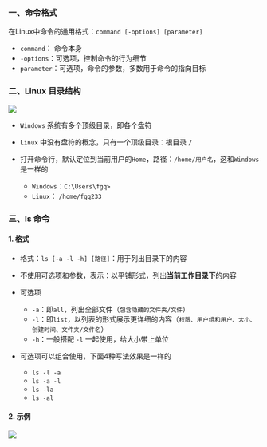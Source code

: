 ### 一、命令格式
在Linux中命令的通用格式：`command [-options] [parameter]`
* `command`： 命令本身
* `-options`：可选项，控制命令的行为细节
* `parameter`：可选项，命令的参数，多数用于命令的指向目标


### 二、Linux 目录结构
![](https://fgq233.github.io/imgs/linux/linux01.png)


* `Windows` 系统有多个顶级目录，即各个盘符

* `Linux` 中没有盘符的概念，只有一个顶级目录：根目录 `/`

* 打开命令行，默认定位到当前用户的`Home`，路径：`/home/用户名`，这和`Windows`是一样的
  * `Windows`：`C:\Users\fgq>`
  * `Linux`： `/home/fgq233`


 
### 三、ls 命令
#### 1. 格式
* 格式：`ls [-a -l -h] [路径]`：用于列出目录下的内容

* 不使用可选项和参数，表示：以平铺形式，列出**当前工作目录下**的内容

* 可选项
  * `-a`：即`all`，列出全部文件（`包含隐藏的文件夹/文件`）
  * `-l`：即`list`，以列表的形式展示更详细的内容（`权限、用户组和用户、大小、创建时间、文件夹/文件名`）
  * `-h`：一般搭配 `-l` 一起使用，给大小带上单位
  
* 可选项可以组合使用，下面4种写法效果是一样的
  * `ls -l -a`
  * `ls -a -l`
  * `ls -la`
  * `ls -al`

#### 2. 示例
![](https://fgq233.github.io/imgs/linux/linux02.png)

 
